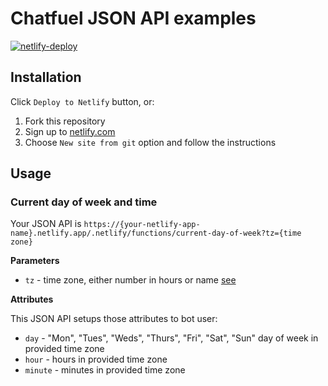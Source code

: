 # Chatfuel JSON API examples

[![netlify-deploy](https://www.netlify.com/img/deploy/button.svg)](https://app.netlify.com/start/deploy?repository=https://github.com/chatfuel-lab/chatfuel-json-api-examples)

## Installation

Click `Deploy to Netlify` button, or:

1. Fork this repository
2. Sign up to [netlify.com](https://netlify.com)
3. Choose `New site from git` option and follow the instructions

## Usage 

### Current day of week and time

Your JSON API is `https://{your-netlify-app-name}.netlify.app/.netlify/functions/current-day-of-week?tz={time zone}`

**Parameters**

- `tz` - time zone, either number in hours or name [see](https://en.wikipedia.org/wiki/List_of_tz_database_time_zones)  

**Attributes**

This JSON API setups those attributes to bot user: 

- `day` - "Mon", "Tues", "Weds", "Thurs", "Fri", "Sat", "Sun" day of week in provided time zone
- `hour` - hours in provided time zone
- `minute` - minutes in provided time zone
